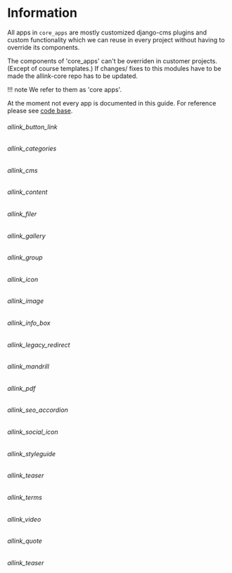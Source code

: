 # Information

All apps in <code>core_apps</code> are mostly customized django-cms plugins and custom functionality which we can reuse in every project without having to override its components.

The components of 'core_apps' can't be overriden in customer projects. (Except of course templates.) If changes/ fixes to this modules have to be made the allink-core repo has to be updated.

!!! note
    We refer to them as 'core apps'.


At the moment not every app is documented in this guide. For reference please see [code base](https://github.com/allink/allink-core/tree/v1.0.x/allink_core/core_apps).


###### allink_button_link
###### allink_categories
###### allink_cms
###### allink_content
###### allink_filer
###### allink_gallery
###### allink_group
###### allink_icon
###### allink_image
###### allink_info_box
###### allink_legacy_redirect
###### allink_mandrill
###### allink_pdf
###### allink_seo_accordion
###### allink_social_icon
###### allink_styleguide
###### allink_teaser
###### allink_terms
###### allink_video
###### allink_quote
###### allink_teaser